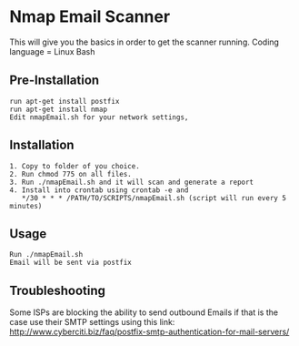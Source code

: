 Nmap Email Scanner
=============
This will give you the basics in order to get the scanner running. 
Coding language = Linux Bash 

Pre-Installation
-----------
	run apt-get install postfix
	run apt-get install nmap 
	Edit nmapEmail.sh for your network settings, 
		
Installation
-----------

	1. Copy to folder of you choice.
	2. Run chmod 775 on all files.
	3. Run ./nmapEmail.sh and it will scan and generate a report
	4. Install into crontab using crontab -e and 
	   */30 * * * /PATH/TO/SCRIPTS/nmapEmail.sh (script will run every 5 minutes)


Usage
-----

	Run ./nmapEmail.sh 
	Email will be sent via postfix


Troubleshooting
-----------------
Some ISPs are blocking the ability to send outbound Emails if that is the case use their SMTP settings using this link:
http://www.cyberciti.biz/faq/postfix-smtp-authentication-for-mail-servers/

